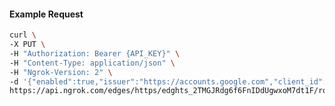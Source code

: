 <!-- Code generated for API Clients. DO NOT EDIT. -->

#### Example Request

```bash
curl \
-X PUT \
-H "Authorization: Bearer {API_KEY}" \
-H "Content-Type: application/json" \
-H "Ngrok-Version: 2" \
-d '{"enabled":true,"issuer":"https://accounts.google.com","client_id":"some-client-id","client_secret":"some-client-secret","scopes":["profile"]}' \
https://api.ngrok.com/edges/https/edghts_2TMGJRdg6f6FnIDdUgwxoM7dt1F/routes/edghtsrt_2TMGJOkfcbkM5jTxPU7BEIZgUDI/oidc
```
